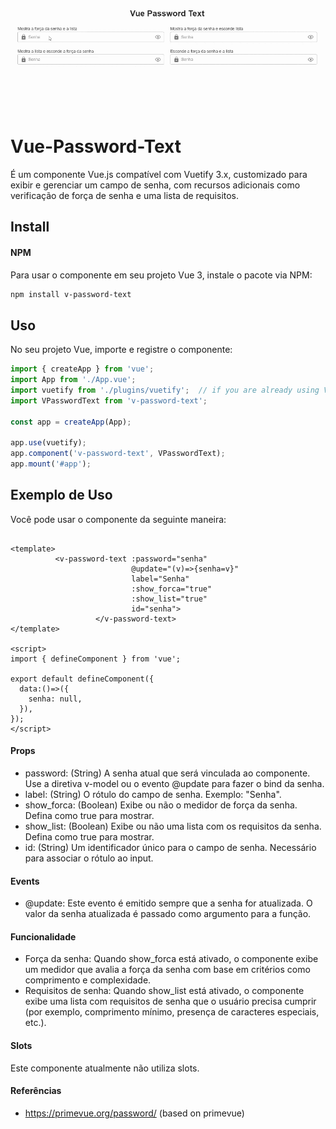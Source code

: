 ![Gif](public/movie.gif)

# Vue-Password-Text
É um componente Vue.js compatível com Vuetify 3.x, customizado para exibir e gerenciar um campo de senha, com recursos adicionais como verificação de força de senha e uma lista de requisitos.

## Install 
#### NPM 
Para usar o componente em seu projeto Vue 3, instale o pacote via NPM:

```bash 
npm install v-password-text
``` 
## Uso
No seu projeto Vue, importe e registre o componente:

```javascript 
import { createApp } from 'vue';
import App from './App.vue';
import vuetify from './plugins/vuetify';  // if you are already using Vuetify 
import VPasswordText from 'v-password-text';

const app = createApp(App);

app.use(vuetify);
app.component('v-password-text', VPasswordText);
app.mount('#app');
```
## Exemplo de Uso
Você pode usar o componente da seguinte maneira:

```vue

<template>
          <v-password-text :password="senha"
                           @update="(v)=>{senha=v}"
                           label="Senha"
                           :show_forca="true"
                           :show_list="true"
                           id="senha">
                   </v-password-text>
</template>

<script>
import { defineComponent } from 'vue';

export default defineComponent({
  data:()=>({
    senha: null,
  }),
});
</script>

```
#### Props
* password: (String) A senha atual que será vinculada ao componente. Use a diretiva v-model ou o evento @update para fazer o bind da senha.
* label: (String) O rótulo do campo de senha. Exemplo: "Senha".
* show_forca: (Boolean) Exibe ou não o medidor de força da senha. Defina como true para mostrar.
* show_list: (Boolean) Exibe ou não uma lista com os requisitos da senha. Defina como true para mostrar.
* id: (String) Um identificador único para o campo de senha. Necessário para associar o rótulo ao input.

#### Events
* @update: Este evento é emitido sempre que a senha for atualizada. O valor da senha atualizada é passado como argumento para a função.

#### Funcionalidade
* Força da senha: Quando show_forca está ativado, o componente exibe um medidor que avalia a força da senha com base em critérios como comprimento e complexidade.
* Requisitos de senha: Quando show_list está ativado, o componente exibe uma lista com requisitos de senha que o usuário precisa cumprir (por exemplo, comprimento mínimo, presença de caracteres especiais, etc.).


#### Slots
Este componente atualmente não utiliza slots.

#### Referências
* https://primevue.org/password/ (based on primevue)

